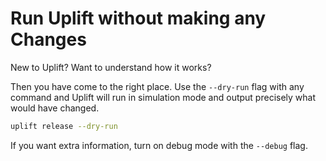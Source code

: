 # Run Uplift without making any Changes

New to Uplift? Want to understand how it works?

Then you have come to the right place. Use the `--dry-run` flag with any command and Uplift will run in simulation mode and output precisely what would have changed.

```sh
uplift release --dry-run
```

If you want extra information, turn on debug mode with the `--debug` flag.
